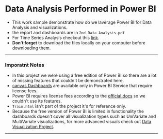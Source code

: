 # Data Analysis Performed in Power BI
* This work sample demonstrate how do we laverage Power BI for Data Analysis and visualizations.
* the report and dashboards are in `2nd Data Analysis.pdf`
* For Time Series Analysis checkout this [link](https://github.com/YousefSaber/Time-Series-Analysis-Project).
* **Don't forget** to download the files locally on your computer before downloading them.
***
### Imporatnt Notes
* In this project we were using a free edition of Power BI so there are a lot of missing features that couldn't be demonstrated here. 
* [canvas Dashboards](https://docs.microsoft.com/en-us/power-bi/create-reports/service-dashboards) are available only in Power BI Service that require license fees.
* Power BI requires license fees according to the [official docs](https://docs.microsoft.com/en-us/power-bi/fundamentals/service-get-started) so we couldn't use its features. 
* `Train.html` isn't part of the project it's for reference only.
* Because the free version of Power BI is limited in functionality the dashboards doesn't cover all visualization types such as UniVariate and MultiVariate visualizations, for more advanced visuals check out [Data Visualization Project](https://github.com/YousefSaber/Visualization-Project).
***
